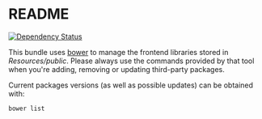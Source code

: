 README
======

[![Dependency Status](https://gemnasium.com/claroline/FrontEndBundle.svg)](https://gemnasium.com/claroline/FrontEndBundle)

This bundle uses [bower](http://bower.io) to manage the frontend libraries
stored in *Resources/public*. Please always use the commands provided by 
that tool when you're adding, removing or updating third-party packages.

Current packages versions (as well as possible updates) can be obtained with:

```
bower list
```
